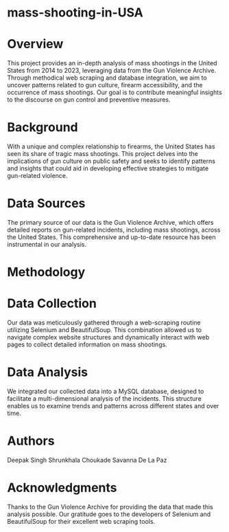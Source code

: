 # mass-shooting-in-USA
# Overview
This project provides an in-depth analysis of mass shootings in the United States from 2014 to 2023, leveraging data from the Gun Violence Archive. Through methodical web scraping and database integration, we aim to uncover patterns related to gun culture, firearm accessibility, and the occurrence of mass shootings. Our goal is to contribute meaningful insights to the discourse on gun control and preventive measures.

# Background
With a unique and complex relationship to firearms, the United States has seen its share of tragic mass shootings. This project delves into the implications of gun culture on public safety and seeks to identify patterns and insights that could aid in developing effective strategies to mitigate gun-related violence.

# Data Sources
The primary source of our data is the Gun Violence Archive, which offers detailed reports on gun-related incidents, including mass shootings, across the United States. This comprehensive and up-to-date resource has been instrumental in our analysis.

# Methodology
# Data Collection
Our data was meticulously gathered through a web-scraping routine utilizing Selenium and BeautifulSoup. This combination allowed us to navigate complex website structures and dynamically interact with web pages to collect detailed information on mass shootings.

# Data Analysis
We integrated our collected data into a MySQL database, designed to facilitate a multi-dimensional analysis of the incidents. This structure enables us to examine trends and patterns across different states and over time.

# Authors
Deepak Singh
Shrunkhala Choukade
Savanna De La Paz

# Acknowledgments
Thanks to the Gun Violence Archive for providing the data that made this analysis possible.
Our gratitude goes to the developers of Selenium and BeautifulSoup for their excellent web scraping tools.
